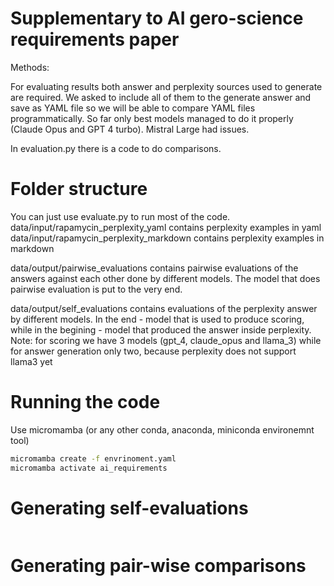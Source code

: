 # Supplementary to AI gero-science requirements paper #

Methods:

For evaluating results both answer and perplexity sources used to generate are required.
We asked to include all of them to the generate answer and save as YAML file so we will be able to compare YAML files programmatically.
So far only best models managed to do it properly (Claude Opus and GPT 4 turbo). Mistral Large had issues.

In evaluation.py there is a code to do comparisons.

# Folder structure

You can just use evaluate.py to run most of the code.
data/input/rapamycin_perplexity_yaml contains perplexity examples in yaml
data/input/rapamycin_perplexity_markdown contains perplexity examples in markdown

data/output/pairwise_evaluations contains pairwise evaluations of the answers against each other done by different models.
The model that does pairwise evaluation is put to the very end.

data/output/self_evaluations contains evaluations of the perplexity answer by different models.
In the end - model that is used to produce scoring, while in the begining - model that produced the answer inside perplexity.
Note: for scoring we have 3 models (gpt_4, claude_opus and llama_3) while for answer generation only two, because perplexity does not support llama3 yet

# Running the code

Use micromamba (or any other conda, anaconda, miniconda environemnt tool)
```bash
micromamba create -f envrinoment.yaml
micromamba activate ai_requirements
```

# Generating self-evaluations

```
```

# Generating pair-wise comparisons

```
```